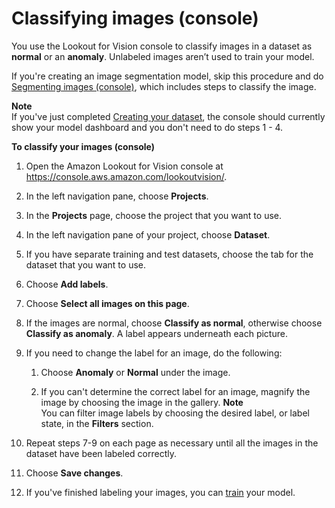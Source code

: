 # Classifying images \(console\)<a name="model-label"></a>

You use the Lookout for Vision console to classify images in a dataset as **normal** or an **anomaly**\. Unlabeled images aren’t used to train your model\.

If you're creating an image segmentation model, skip this procedure and do [Segmenting images \(console\)](segment-image.md), which includes steps to classify the image\.

**Note**  
If you've just completed [Creating your dataset](model-create-dataset.md), the console should currently show your model dashboard and you don't need to do steps 1 \- 4\.

**To classify your images \(console\)**

1. Open the Amazon Lookout for Vision console at [ https://console\.aws\.amazon\.com/lookoutvision/]( https://console.aws.amazon.com/lookoutvision/)\.

1. In the left navigation pane, choose **Projects**\.

1. In the **Projects** page, choose the project that you want to use\. 

1. In the left navigation pane of your project, choose **Dataset**\.

1. If you have separate training and test datasets, choose the tab for the dataset that you want to use\.

1. Choose **Add labels**\.

1. Choose **Select all images on this page**\.

1. If the images are normal, choose **Classify as normal**, otherwise choose **Classify as anomaly**\. A label appears underneath each picture\.

1. If you need to change the label for an image, do the following:

   1. Choose **Anomaly** or **Normal** under the image\.

   1. If you can't determine the correct label for an image, magnify the image by choosing the image in the gallery\.
**Note**  
You can filter image labels by choosing the desired label, or label state, in the **Filters** section\.

1. Repeat steps 7\-9 on each page as necessary until all the images in the dataset have been labeled correctly\.

1. Choose **Save changes**\.

1. If you've finished labeling your images, you can [train](model-train.md) your model\.